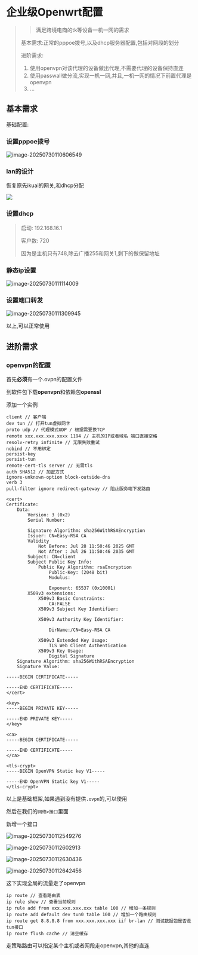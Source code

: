 # 企业级Openwrt配置

> > 满足跨境电商的tk等设备一机一网的需求
>
> 基本需求:正常的pppoe拨号,以及dhcp服务器配置,包括对网段的划分
>
> 进阶需求:
>
> 1. 使用openvpn对该代理的设备做出代理,不需要代理的设备保持直连
> 2. 使用passwall做分流,实现一机一网,并且,一机一网的情况下前置代理是openvpn
> 3. ...

## 基本需求

基础配置:

### 设置pppoe拨号

![image-20250730110606549](./image-20250730110606549.png)


### lan的设计

恢复原先ikuai的网关,和dhcp分配

![](./Snipaste_2025-07-30_11-08-01.png)

### 设置dhcp

> 启动: 192.168.16.1
>
> 客户数: 720
>
> 因为是主机只有748,除去广播255和网关1,剩下的做保留地址

### 静态ip设置

![image-20250730111114009](./image-20250730111114009.png)

### 设置端口转发

![image-20250730111309945](./image-20250730111309945.png)

以上,可以正常使用

## 进阶需求

### openvpn的配置

首先**必须**有一个.ovpn的配置文件

到软件包下载**openvpn**和依赖包**openssl**

添加一个实例

```text
client // 客户端
dev tun // 打开tun虚拟网卡
proto udp // 代理模式UDP / 根据需要换TCP
remote xxx.xxx.xxx.xxxx 1194 // 主机的IP或者域名 端口直接空格
resolv-retry infinite // 无限失败重试
nobind // 不用绑定
persist-key
persist-tun
remote-cert-tls server // 无需tls
auth SHA512 // 加密方式
ignore-unknown-option block-outside-dns
verb 3
pull-filter ignore redirect-gateway // 阻止服务端下发路由

<cert>
Certificate:
    Data:
        Version: 3 (0x2)
        Serial Number:
            
        Signature Algorithm: sha256WithRSAEncryption
        Issuer: CN=Easy-RSA CA
        Validity
            Not Before: Jul 28 11:50:46 2025 GMT
            Not After : Jul 26 11:50:46 2035 GMT
        Subject: CN=client
        Subject Public Key Info:
            Public Key Algorithm: rsaEncryption
                Public-Key: (2048 bit)
                Modulus:
                    
                Exponent: 65537 (0x10001)
        X509v3 extensions:
            X509v3 Basic Constraints: 
                CA:FALSE
            X509v3 Subject Key Identifier: 
                
            X509v3 Authority Key Identifier: 
               
                DirName:/CN=Easy-RSA CA
                
            X509v3 Extended Key Usage: 
                TLS Web Client Authentication
            X509v3 Key Usage: 
                Digital Signature
    Signature Algorithm: sha256WithRSAEncryption
    Signature Value:
        
-----BEGIN CERTIFICATE-----

-----END CERTIFICATE-----
</cert>

<key>
-----BEGIN PRIVATE KEY-----

-----END PRIVATE KEY-----
</key>

<ca>
-----BEGIN CERTIFICATE-----

-----END CERTIFICATE-----
</ca>

<tls-crypt>
-----BEGIN OpenVPN Static key V1-----

-----END OpenVPN Static key V1-----
</tls-crypt>
```

以上是基础框架,如果遇到没有提供`.ovpn`的,可以使用

然后在我们的`网络>接口`里面

新增一个接口

![image-20250730112549276](./image-20250730112549276.png)

![image-20250730112602913](./image-20250730112602913.png)

![image-20250730112630436](./image-20250730112630436.png)

![image-20250730112642456](./image-20250730112642456.png)

这下实现全局的流量走了openvpn

```shell
ip route // 查看路由表
ip rule show // 查看当前规则
ip rule add from xxx.xxx.xxx.xxx table 100 // 增加一条规则
ip route add default dev tun0 table 100 // 增加一个路由规则
ip route get 8.8.8.8 from xxx.xxx.xxx.xxx iif br-lan // 测试数据包是否走tun接口
ip route flush cache // 清空缓存
```

走策略路由可以指定某个主机或者网段走openvpn,其他的直连

